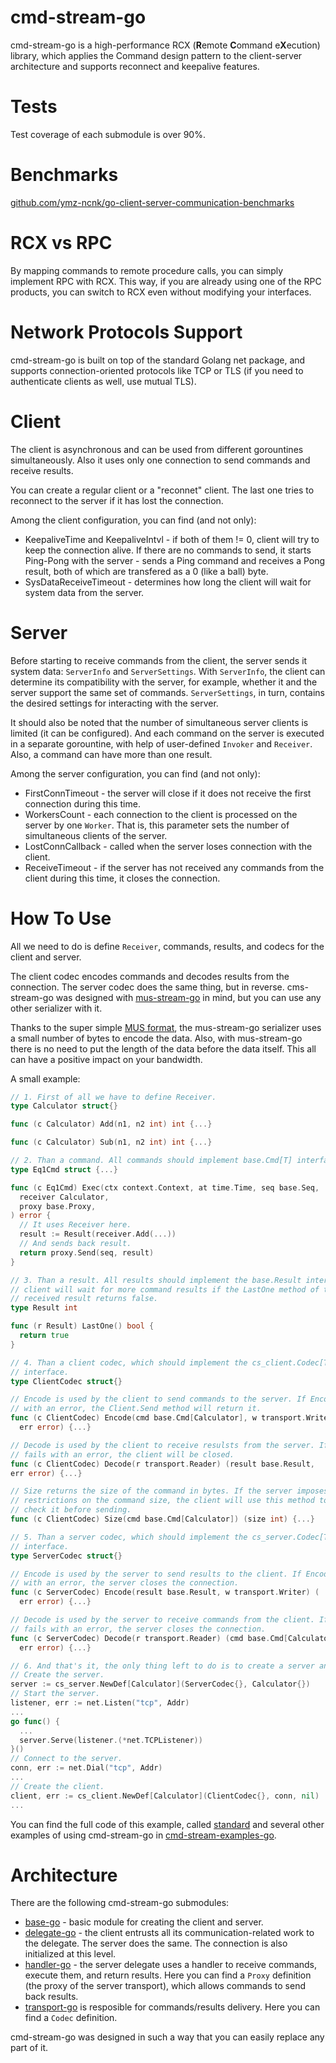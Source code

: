 # cmd-stream-go
cmd-stream-go is a high-performance RCX (**R**emote **C**ommand e**X**ecution) 
library, which applies the Command design pattern to the client-server 
architecture and supports reconnect and keepalive features.

# Tests
Test coverage of each submodule is over 90%.

# Benchmarks
[github.com/ymz-ncnk/go-client-server-communication-benchmarks](https://github.com/ymz-ncnk/go-client-server-communication-benchmarks)

# RCX vs RPC
By mapping commands to remote procedure calls, you can simply implement RPC with 
RCX. This way, if you are already using one of the RPC products, you can switch 
to RCX even without modifying your interfaces.

# Network Protocols Support
cmd-stream-go is built on top of the standard Golang net package, and supports 
connection-oriented protocols like TCP or TLS (if you need to authenticate 
clients as well, use mutual TLS).

# Client
The client is asynchronous and can be used from different gorountines 
simultaneously. Also it uses only one connection to send commands and receive 
results.

You can create a regular client or a "reconnet" client. The last one tries to 
reconnect to the server if it has lost the connection.

Among the client configuration, you can find (and not only):
- KeepaliveTime and KeepaliveIntvl - if both of them != 0, client will try to
  keep the connection alive. If there are no commands to send, it starts 
  Ping-Pong with the server - sends a Ping command and receives a Pong result, 
  both of which are transfered as a 0 (like a ball) byte.
- SysDataReceiveTimeout - determines how long the client will wait for system 
  data from the server.

# Server
Before starting to receive commands from the client, the server sends it system 
data: `ServerInfo` and `ServerSettings`. With `ServerInfo`, the client can 
determine  its compatibility with the server, for example, whether it and the 
server support the same set of commands. `ServerSettings`, in turn, contains the 
desired settings for interacting with the server.

It should also be noted that the number of simultaneous server clients is 
limited (it can be configured). And each command on the server is executed in a
separate gorountine, with help of user-defined `Invoker` and `Receiver`. Also, 
a command can have more than one result.

Among the server configuration, you can find (and not only):
- FirstConnTimeout - the server will close if it does not receive the first 
  connection during this time.
- WorkersCount - each connection to the client is processed on the server by one 
  `Worker`.	That is, this parameter sets the number of simultaneous clients 
  of the server.
- LostConnCallback - called when the server loses connection with the client.
- ReceiveTimeout - if the server has not received any commands from the client 
  during this time, it closes the connection.

# How To Use
All we need to do is define `Receiver`, commands, results, and codecs for 
the client and server.

The client codec encodes commands and decodes results from the connection.
The server codec does the same thing, but in reverse. cms-stream-go was designed
with [mus-stream-go](https://github.com/mus-format/mus-stream-go) in mind,
but you can use any other serializer with it.

Thanks to the super simple [MUS format](https://github.com/mus-format/specification), 
the mus-stream-go serializer uses a small number of bytes to encode the data.
Also, with mus-stream-go there is no need to put the length of the data before
the data itself. This all can have a positive impact on your bandwidth.

A small example:
```go
// 1. First of all we have to define Receiver.
type Calculator struct{}

func (c Calculator) Add(n1, n2 int) int {...}

func (c Calculator) Sub(n1, n2 int) int {...}

// 2. Than a command. All commands should implement base.Cmd[T] interface.
type Eq1Cmd struct {...}

func (c Eq1Cmd) Exec(ctx context.Context, at time.Time, seq base.Seq,
  receiver Calculator,
  proxy base.Proxy,
) error {
  // It uses Receiver here.
  result := Result(receiver.Add(...))
  // And sends back result.
  return proxy.Send(seq, result)
}

// 3. Than a result. All results should implement the base.Result interface. The 
// client will wait for more command results if the LastOne method of the 
// received result returns false.
type Result int

func (r Result) LastOne() bool {
  return true
}

// 4. Than a client codec, which should implement the cs_client.Codec[T] 
// interface.
type ClientCodec struct{}

// Encode is used by the client to send commands to the server. If Encode fails
// with an error, the Client.Send method will return it.
func (c ClientCodec) Encode(cmd base.Cmd[Calculator], w transport.Writer) (
  err error) {...}

// Decode is used by the client to receive resulsts from the server. If Decode
// fails with an error, the client will be closed.
func (c ClientCodec) Decode(r transport.Reader) (result base.Result, 
err error) {...}

// Size returns the size of the command in bytes. If the server imposes any
// restrictions on the command size, the client will use this method to
// check it before sending.
func (c ClientCodec) Size(cmd base.Cmd[Calculator]) (size int) {...}

// 5. Than a server codec, which should implement the cs_server.Codec[T] 
// interface.
type ServerCodec struct{}

// Encode is used by the server to send results to the client. If Encode fails
// with an error, the server closes the connection.
func (c ServerCodec) Encode(result base.Result, w transport.Writer) (
  err error) {...}

// Decode is used by the server to receive commands from the client. If Decode
// fails with an error, the server closes the connection.
func (c ServerCodec) Decode(r transport.Reader) (cmd base.Cmd[Calculator],
  err error) {...}

// 6. And that's it, the only thing left to do is to create a server and client.
// Create the server.
server := cs_server.NewDef[Calculator](ServerCodec{}, Calculator{})
// Start the server.
listener, err := net.Listen("tcp", Addr)
...
go func() {
  ...
  server.Serve(listener.(*net.TCPListener))
}()
// Connect to the server.
conn, err := net.Dial("tcp", Addr)
...
// Create the client.
client, err := cs_client.NewDef[Calculator](ClientCodec{}, conn, nil)
...
```
You can find the full code of this example, called 
[standard](https://github.com/cmd-stream/cmd-stream-examples-go/tree/main/standard) 
and several other examples of using cmd-stream-go in 
[cmd-stream-examples-go](https://github.com/cmd-stream/cmd-stream-examples-go).

# Architecture
There are the following cmd-stream-go submodules:
- [base-go](https://github.com/cmd-stream/base-go) - basic module for creating 
  the client and server.
- [delegate-go](https://github.com/cmd-stream/delegate-go) - the client entrusts 
  all its communication-related work to the delegate. The server does the same. 
  The connection is also initialized at this level.
- [handler-go](https://github.com/cmd-stream/handler-go) - the server delegate 
  uses a handler to receive commands, execute them, and return results. Here you 
  can find a `Proxy` definition (the proxy of the server transport), which 
  allows commands to send back results.
- [transport-go](https://github.com/cmd-stream/transport-go) is resposible for 
  commands/results delivery. Here you can find a `Codec` definition.

cmd-stream-go was designed in such a way that you can easily replace any part of 
it.